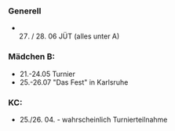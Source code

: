 ### Generell
* 27. / 28. 06 JÜT (alles unter A)

### Mädchen B:
* 21.-24.05 Turnier
* 25.-26.07 "Das Fest" in Karlsruhe

### KC: 
* 25./26. 04. - wahrscheinlich Turnierteilnahme

